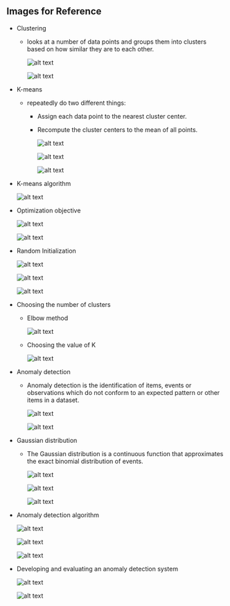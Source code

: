 ## Images for Reference

- Clustering

    - looks at a number of data points and groups them into clusters based on how similar they are to each other.

        ![alt text](image.png)

        ![alt text](image-1.png)

- K-means

    - repeatedly do two different things:

        - Assign each data point to the nearest cluster center.

        - Recompute the cluster centers to the mean of all points.

            ![alt text](image-2.png)

            ![alt text](image-3.png)

            ![alt text](image-4.png)
        
- K-means algorithm        

    ![alt text](image-5.png) 


- Optimization objective

    ![alt text](image-6.png)

    ![alt text](image-7.png)

- Random Initialization    

    ![alt text](image-8.png)

    ![alt text](image-10.png)

    ![alt text](image-11.png)

- Choosing the number of clusters    

    - Elbow method

        ![alt text](image-12.png)

    - Choosing the value of K

        ![alt text](image-13.png)

- Anomaly detection

    - Anomaly detection is the identification of items, events or observations which do not conform to an expected pattern or other items in a dataset.

        ![alt text](image-14.png)

        ![alt text](image-16.png)

- Gaussian distribution

    - The Gaussian distribution is a continuous function that approximates the exact binomial distribution of events.

        ![alt text](image-17.png)

        ![alt text](image-18.png)

        ![alt text](image-19.png)

- Anomaly detection algorithm

    ![alt text](image-20.png)

    ![alt text](image-21.png)

    ![alt text](image-22.png)

- Developing and evaluating an anomaly detection system

    ![alt text](image-23.png)
        
    ![alt text](image-24.png)
             